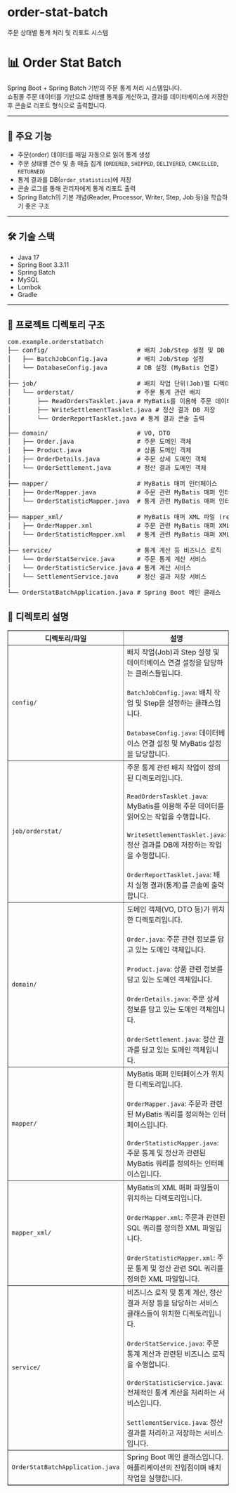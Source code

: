 # order-stat-batch
주문 상태별 통계 처리 및 리포트 시스템

# 📊 Order Stat Batch

Spring Boot + Spring Batch 기반의 주문 통계 처리 시스템입니다.  
쇼핑몰 주문 데이터를 기반으로 상태별 통계를 계산하고, 결과를 데이터베이스에 저장한 후 콘솔로 리포트 형식으로 출력합니다.

---

## 📌 주요 기능

- 주문(order) 데이터를 매일 자동으로 읽어 통계 생성
- 주문 상태별 건수 및 총 매출 집계 (`ORDERED`, `SHIPPED`, `DELIVERED`, `CANCELLED`, `RETURNED`)
- 통계 결과를 DB(`order_statistics`)에 저장
- 콘솔 로그를 통해 관리자에게 통계 리포트 출력
- Spring Batch의 기본 개념(Reader, Processor, Writer, Step, Job 등)을 학습하기 좋은 구조

---

## 🛠 기술 스택

- Java 17
- Spring Boot 3.3.11
- Spring Batch
- MySQL
- Lombok
- Gradle

---

## 📁 프로젝트 디렉토리 구조</h2>
<pre>
com.example.orderstatbatch
├── config/                        # 배치 Job/Step 설정 및 DB 설정
│   ├── BatchJobConfig.java        # 배치 Job/Step 설정
│   └── DatabaseConfig.java        # DB 설정 (MyBatis 연결)
│
├── job/                           # 배치 작업 단위(Job)별 디렉터리
│   └── orderstat/                 # 주문 통계 관련 배치
│       ├── ReadOrdersTasklet.java # MyBatis를 이용해 주문 데이터 읽기
│       ├── WriteSettlementTasklet.java # 정산 결과 DB 저장
│       └── OrderReportTasklet.java # 통계 결과 콘솔 출력
│
├── domain/                        # VO, DTO
│   ├── Order.java                 # 주문 도메인 객체
│   ├── Product.java               # 상품 도메인 객체
│   ├── OrderDetails.java          # 주문 상세 도메인 객체
│   └── OrderSettlement.java       # 정산 결과 도메인 객체
│
├── mapper/                        # MyBatis 매퍼 인터페이스
│   ├── OrderMapper.java           # 주문 관련 MyBatis 매퍼 인터페이스
│   └── OrderStatisticMapper.java  # 통계 관련 MyBatis 매퍼 인터페이스
│
├── mapper_xml/                    # MyBatis 매퍼 XML 파일 (resources 위치)
│   ├── OrderMapper.xml            # 주문 관련 MyBatis 매퍼 XML
│   └── OrderStatisticMapper.xml   # 통계 관련 MyBatis 매퍼 XML
│
├── service/                       # 통계 계산 등 비즈니스 로직
│   └── OrderStatService.java      # 주문 통계 계산 서비스
│   └── OrderStatisticService.java # 통계 계산 서비스
│   └── SettlementService.java     # 정산 결과 저장 서비스
│
└── OrderStatBatchApplication.java # Spring Boot 메인 클래스
</pre>


<h2>📌 디렉토리 설명</h2>
<table border="1" cellpadding="6" cellspacing="0">
  <thead>
    <tr>
      <th>디렉토리/파일</th>
      <th>설명</th>
    </tr>
  </thead>
  <tbody>
    <tr>
      <td><code>config/</code></td>
      <td>
        배치 작업(Job)과 Step 설정 및 데이터베이스 연결 설정을 담당하는 클래스들입니다. <br/><br/>
        <code>BatchJobConfig.java</code>: 배치 작업 및 Step을 설정하는 클래스입니다. <br/><br/>
        <code>DatabaseConfig.java</code>: 데이터베이스 연결 설정 및 MyBatis 설정을 담당합니다.
      </td>
    </tr>
    <tr>
      <td><code>job/orderstat/</code></td>
      <td>
        주문 통계 관련 배치 작업이 정의된 디렉토리입니다. <br/><br/>
        <code>ReadOrdersTasklet.java</code>: MyBatis를 이용해 주문 데이터를 읽어오는 작업을 수행합니다. <br/><br/>
        <code>WriteSettlementTasklet.java</code>: 정산 결과를 DB에 저장하는 작업을 수행합니다. <br/><br/>
        <code>OrderReportTasklet.java</code>: 배치 실행 결과(통계)를 콘솔에 출력합니다.
      </td>
    </tr>
    <tr>
      <td><code>domain/</code></td>
      <td>
        도메인 객체(VO, DTO 등)가 위치한 디렉토리입니다. <br/><br/>
        <code>Order.java</code>: 주문 관련 정보를 담고 있는 도메인 객체입니다. <br/><br/>
        <code>Product.java</code>: 상품 관련 정보를 담고 있는 도메인 객체입니다. <br/><br/>
        <code>OrderDetails.java</code>: 주문 상세 정보를 담고 있는 도메인 객체입니다. <br/><br/>
        <code>OrderSettlement.java</code>: 정산 결과를 담고 있는 도메인 객체입니다.
      </td>
    </tr>
    <tr>
      <td><code>mapper/</code></td>
      <td>
        MyBatis 매퍼 인터페이스가 위치한 디렉토리입니다. <br/><br/>
        <code>OrderMapper.java</code>: 주문과 관련된 MyBatis 쿼리를 정의하는 인터페이스입니다. <br/><br/>
        <code>OrderStatisticMapper.java</code>: 주문 통계 및 정산과 관련된 MyBatis 쿼리를 정의하는 인터페이스입니다.
      </td>
    </tr>
    <tr>
      <td><code>mapper_xml/</code></td>
      <td>
        MyBatis의 XML 매퍼 파일들이 위치하는 디렉토리입니다. <br/><br/>
        <code>OrderMapper.xml</code>: 주문과 관련된 SQL 쿼리를 정의한 XML 파일입니다. <br/><br/>
        <code>OrderStatisticMapper.xml</code>: 주문 통계 및 정산 관련 SQL 쿼리를 정의한 XML 파일입니다.
      </td>
    </tr>
    <tr>
      <td><code>service/</code></td>
      <td>
        비즈니스 로직 및 통계 계산, 정산 결과 저장 등을 담당하는 서비스 클래스들이 위치한 디렉토리입니다. <br/><br/>
        <code>OrderStatService.java</code>: 주문 통계 계산과 관련된 비즈니스 로직을 수행합니다. <br/><br/>
        <code>OrderStatisticService.java</code>: 전체적인 통계 계산을 처리하는 서비스입니다. <br/><br/>
        <code>SettlementService.java</code>: 정산 결과를 처리하고 저장하는 서비스입니다.
      </td>
    </tr>
    <tr>
      <td><code>OrderStatBatchApplication.java</code></td>
      <td>
        Spring Boot 메인 클래스입니다. 애플리케이션의 진입점이며 배치 작업을 실행합니다.
      </td>
    </tr>
  </tbody>
</table>



